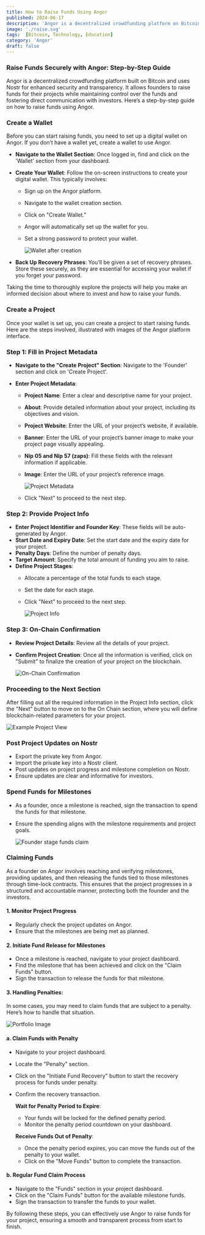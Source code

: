 ```yaml
---
title: How to Raise Funds Using Angor
published: 2024-06-17
description: 'Angor is a decentralized crowdfunding platform on Bitcoin, offering secure fund management and direct investor engagement for transparent project funding.'
image: './raise.svg'
tags:  [Bitcoin, Technology, Education]
category: 'Angor'
draft: false 
---
```

### Raise Funds Securely with Angor:  Step-by-Step Guide

Angor is a decentralized crowdfunding platform built on Bitcoin and uses Nostr for enhanced security and transparency. It allows founders to raise funds for their projects while maintaining control over the funds and fostering direct communication with investors. Here’s a step-by-step guide on how to raise funds using Angor.

### Create a Wallet

Before you can start raising funds, you need to set up a digital wallet on Angor. If you don’t have a wallet yet, create a wallet to use Angor.

- **Navigate to the Wallet Section**: Once logged in, find and click on the 'Wallet' section from your dashboard.

- **Create Your Wallet**: Follow the on-screen instructions to create your digital wallet. This typically involves:

    - Sign up on the Angor platform.
    - Navigate to the wallet creation section.
    - Click on "Create Wallet."
    - Angor will automatically set up the wallet for you.
    - Set a strong password to protect your wallet.

        ![Wallet after creation](./assets/wallet-after-creation.svg)

- **Back Up Recovery Phrases**: You’ll be given a set of recovery phrases. Store these securely, as they are essential for accessing your wallet if you forget your password.

Taking the time to thoroughly explore the projects will help you make an informed decision about where to invest and how to raise your funds.

### Create a Project

Once your wallet is set up, you can create a project to start raising funds. Here are the steps involved, illustrated with images of the Angor platform interface.

### Step 1: Fill in Project Metadata

- **Navigate to the "Create Project" Section**: Navigate to the 'Founder' section and click on 'Create Project'.

- **Enter Project Metadata**:
  - **Project Name**: Enter a clear and descriptive name for your project.
  - **About**: Provide detailed information about your project, including its objectives and vision.
  - **Project Website**: Enter the URL of your project’s website, if available.
  - **Banner**: Enter the URL of your project’s banner image to make your project page visually appealing.
  - **Nip 05 and Nip 57 (zaps)**: Fill these fields with the relevant information if applicable.
  - **Image**: Enter the URL of your project’s reference image.

    ![Project Metadata](./assets/project-metadata.svg)

  - Click "Next" to proceed to the next step.

### Step 2: Provide Project Info

- **Enter Project Identifier and Founder Key**: These fields will be auto-generated by Angor.
- **Start Date and Expiry Date**: Set the start date and the expiry date for your project.
- **Penalty Days**: Define the number of penalty days.
- **Target Amount**: Specify the total amount of funding you aim to raise.
- **Define Project Stages**:
  - Allocate a percentage of the total funds to each stage.
  - Set the date for each stage.
  - Click "Next" to proceed to the next step.

    ![Project Info](./assets/project-info.svg)

### Step 3: On-Chain Confirmation

- **Review Project Details**: Review all the details of your project.
- **Confirm Project Creation**: Once all the information is verified, click on "Submit" to finalize the creation of your project on the blockchain.

    ![On-Chain Confirmation](./assets/on-chain.svg)


### Proceeding to the Next Section
After filling out all the required information in the Project Info section, click the "Next" button to move on to the On Chain section, where you will define blockchain-related parameters for your project.

![Example Project View](./assets/view-project.svg)

### Post Project Updates on Nostr

- Export the private key from Angor.
- Import the private key into a Nostr client.
- Post updates on project progress and milestone completion on Nostr.
- Ensure updates are clear and informative for investors.

### Spend Funds for Milestones

- As a founder, once a milestone is reached, sign the transaction to spend the funds for that milestone.
- Ensure the spending aligns with the milestone requirements and project goals.

  ![Founder stage funds claim](./assets/founder-stage-claim.svg)

### Claiming Funds 

As a founder on Angor involves reaching and verifying milestones, providing updates, and then releasing the funds tied to those milestones through time-lock contracts. This ensures that the project progresses in a structured and accountable manner, protecting both the founder and the investors.

#### 1. Monitor Project Progress

- Regularly check the project updates on Angor.
- Ensure that the milestones are being met as planned.

#### 2. Initiate Fund Release for Milestones

- Once a milestone is reached, navigate to your project dashboard.
- Find the milestone that has been achieved and click on the "Claim Funds" button.
- Sign the transaction to release the funds for that milestone.

#### 3. Handling Penalties: 
In some cases, you may need to claim funds that are subject to a penalty. Here’s how to handle that situation.
  
  ![Portfolio Image](./assets/invested-portfolio.svg)

#### a. Claim Funds with Penalty

- Navigate to your project dashboard.
- Locate the "Penalty" section.
- Click on the "Initiate Fund Recovery" button to start the recovery process for funds under penalty.
- Confirm the recovery transaction.

  **Wait for Penalty Period to Expire**:
  - Your funds will be locked for the defined penalty period.
  - Monitor the penalty period countdown on your dashboard.

  **Receive Funds Out of Penalty**:
  - Once the penalty period expires, you can move the funds out of the penalty to your wallet.
  - Click on the "Move Funds" button to complete the transaction.

#### b. Regular Fund Claim Process

- Navigate to the "Funds" section in your project dashboard.
- Click on the "Claim Funds" button for the available milestone funds.
- Sign the transaction to transfer the funds to your wallet.

By following these steps, you can effectively use Angor to raise funds for your project, ensuring a smooth and transparent process from start to finish.